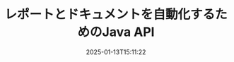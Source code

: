 ---
############################# Static ############################
layout: "landing"
date: 2025-01-13T15:11:22
draft: false

lang: ja
product: "Assembly"
product_tag: "assembly"
platform: "Java"
platform_tag: "java"

############################# Drop-down ############################
supported_platforms:
  items:
    # supported_platforms loop
    - title: ".NET"
      tag: "net"
    # supported_platforms loop
    - title: "Java"
      tag: "java"
    # supported_platforms loop
    - title: "Node.js"
      tag: "nodejs-java"

############################# Head ############################
head_title: "ドキュメント作成、自動化、レポーティング用のJavaライブラリ"
head_description: "ドキュメント作成とレポート生成を自動化するためのJavaライブラリ。カスタムテンプレートを使用してPDF、Word、Excel、PPTX、HTML、およびメール文書を作成します。"

############################# Header ############################
title: "レポートとドキュメントを自動化するためのJava API"
description: "データをテンプレートとマージすることによって、Javaでのレポート生成を簡素化。"
words:
  for: "のため"

actions:
  main: "Mavenからトライアルを入手"
  main_link: "https://releases.groupdocs.com/java/repo/com/groupdocs/groupdocs-assembly/"
  alt: "ライセンス"
  alt_link: "https://purchase.groupdocs.com/pricing/assembly/java/"
  title: "始める準備はできましたか？"
  description: "GroupDocs.Assemblyの機能を無料で試すか、ライセンスをリクエストしてください。"

release:
  title: "バージョン{0}リリース"
  notes: "新機能を確認する"
  downloads: "ダウンロード"
  link: "https://releases.groupdocs.com/assembly/java/"

code:
  title: "JavaでDOCXにチャートを生成"
  more: "詳細な例"
  more_link: "https://github.com/groupdocs-assembly/GroupDocs.Assembly-for-Java/"
  install_title : "Maven XML"
  install: |
    <dependency>
      <groupId>com.groupdocs</groupId>
      <artifactId>groupdocs-assembly</artifactId>
      <version>{0}</version>
    </dependency>
  content: |
    ```java {style=abap}
    // メインテンプレートへのパス
    String template = "chart_template.docx";

    // データソースからマネージャーの生産性データを取得
    DocumentTable data_table = 
        new DocumentTable("Managers.json", 1);

    // DataSourceInfoのインスタンスをデータで作成
    DataSourceInfo data 
        = new DataSourceInfo(data_table, "managers");

    // 別のDataSourceInfoを使用してチャートの色を設定
    DataSourceInfo design = 
        new DataSourceInfo("red", "color");

    // テンプレートをデータで埋めて出力先に保存
    DocumentAssembler asm = new DocumentAssembler();
    asm.assembleDocument(template, "result.docx", data, design);
    ```

############################# Overview ############################
overview:
  enable: true
  title: "GroupDocs.Assemblyの概要"
  description: "自動化されたドキュメント作成とシームレスなデータ統合のために設計されたJavaライブラリ。"
  features:
    # feature loop
    - title: "Javaでテンプレートにビジネスデータをマージ"
      content: "GroupDocs.Assembly for Javaを使用して、JSON、XML、またはその他のソースからのデータを事前に設計されたテンプレートに簡単に埋め込むことができます。"

    # feature loop
    - title: "埋め込みオブジェクトと作業"
      content: "外部ソースからのデータを用いて、ドキュメント内のテーブル、チャート、および図を自動的に埋め込みます。"

    # feature loop
    - title: "高度なカスタマイズ"
      content: "GroupDocs.Assembly for Javaは、バーコードの生成、URLを介したオンラインデータの取得、さまざまな形式での出力のエクスポートなど、柔軟な機能を提供します。"

############################# Platforms ############################
platforms:
  enable: true
  title: "プラットフォームの独立性"
  description: "GroupDocs.Assembly for Javaは人気のオペレーティングシステム、開発フレームワーク、およびパッケージマネージャーとシームレスに連携します。"
  items:
    # platform loop
    - title: "Amazon"
      image: "amazon"
    # platform loop
    - title: "Docker"
      image: "docker"
    # platform loop
    - title: "Azure"
      image: "azure"
    # platform loop
    - title: "Eclipse"
      image: "eclipse"
    # platform loop
    - title: "IntelliJ"
      image: "intellij"
    # platform loop
    - title: "Windows"
      image: "windows"
    # platform loop
    - title: "Linux"
      image: "linux"
    # platform loop
    - title: "Maven"
      image: "maven"

############################# File formats ############################
formats:
  enable: true
  title: "サポートされているファイル形式"
  description: |
    GroupDocs.Assembly for Javaは幅広い[ドキュメント形式](https://docs.groupdocs.com/assembly/java/supported-document-formats/)をサポートしています。
  groups:
    # group loop
    - color: "green"
      content: |
        ### Microsoft Office形式
        * **Word:**  DOCX, DOC, DOCM, DOT, DOTX, DOTM, RTF, WordprocessingML
        * **Excel:** XLSX, XLS, XLSM, XLSB, XLTM, XLT, XLTM, XLTX, SpreadsheetML
        * **PowerPoint:** PPT, PPTX, PPTM, PPS, PPSX, PPSM, POTM, POTX
    # group loop
    - color: "blue"
      content: |
        ### 画像およびその他の形式
        * **ポータブル:** PDF
        * **画像:** SVG, TIFF
        * **その他のオフィス形式:** ODT, OTT, OTS, ODS, ODP, OTP
      # group loop
    - color: "red"
      content: |
        ### その他の形式
        * **ウェブ:** HTML, MHTML
        * **メール:** EML, MSG, EMLX
        * **その他:** EPUB, MD

############################# Features ############################
features:
  enable: true
  title: "GroupDocs.Assemblyの主な機能"
  description: "高度なデータ処理を伴ったプロフェッショナルなドキュメントとレポートを作成。"

  items:
    # feature loop
    - icon: "preview"
      title: "視覚データ要素"
      content: "ドキュメント内にチャート、テーブル、画像、リストなどの要素を追加し、フォーマット。"

    # feature loop
    - icon: "manipulate"
      title: "データ変換"
      content: "データを効果的に整理し表示するために、数式やソート、その他のツールを使用。"

    # feature loop
    - icon: "two_pages"
      title: "マルチフォーマットサポート"
      content: "テンプレートと出力ファイルの一般的なファイルタイプで簡単に作業。"

    # feature loop
    - icon: "document_settings"
      title: "強化されたテンプレートフォーマット"
      content: "数値、アルファベットなどの高度なフォーマットオプションでテンプレートをカスタマイズ。"

    # feature loop
    - icon: "text"
      title: "動的なバーコード生成"
      content: "必要に応じてバーコード画像を迅速に作成しドキュメントに挿入。"

    # feature loop
    - icon: "add"
      title: "柔軟なテキストスタイリング"
      content: "テンプレート内で大文字、小文字、タイトルケースなどのテキスト変換を適用。"

    # feature loop
    - icon: "manipulate"
      title: "外部コンテンツのインポート"
      content: "ドキュメントを生成する際に、外部ファイルからのコンテンツを動的に埋め込みます。"

    # feature loop
    - icon: "convert"
      title: "複数フォーマットでのエクスポート"
      content: "指定された拡張子や設定を使用して、最終的なドキュメントをさまざまなファイル形式で保存。"

    # feature loop
    - icon: "update"
      title: "動的メディアの埋め込み"
      content: "ドキュメント作成中にBase64エンコードデータを使用して画像やその他のコンテンツを挿入。"

############################# Code samples ############################
code_samples:
  enable: true
  title: "コードサンプル"
  description: "GroupDocs.Assemblyの一般的なタスク向けのサンプルコードを探求します。"
  items:
    # code sample loop
    - title: "Wordで箇条書きリストを作成"
      content: |
        Word文書に整理されたデータ表現のために[箇条書きリスト](https://docs.groupdocs.com/assembly/java/bulleted-list-in-word-processing-document/)の追加方法を学びます。 この例では、GroupDocs.Assemblyを使用してWordにリストを生成します。
        {{< landing/code title="Wordで箇条書きリストを作成">}}
        ```java {style=abap}
        // ドキュメントページにこのテンプレートを挿入:
        // マネージャーのパフォーマンス指標
        // . <<foreach [in products]>><<[ProductName]>>
        // <</foreach>>

        // テンプレートパスを指定
        String template = "Bulleted List Template.docx";

        // 出力ファイルパスを設定
        String result = "Result Report.docx"

        // JSONソースからマネージャーのデータを取得
        JsonDataSource dataSource = new JsonDataSource("Report data.json");
        DataSourceInfo data = new DataSourceInfo(dataSource, "managers")

        // 埋め込まれたデータでレポートを生成
        DocumentAssembler assembler = new DocumentAssembler();
        assembler.assembleDocument(template, result, data);
        ```
        {{< /landing/code >}}
    # code sample loop
    - title: "PPTXで円グラフを作成"
      content: |
        テンプレートとXMLを使用してプレゼンテーションに[円グラフ](https://docs.groupdocs.com/assembly/java/pie-chart-in-presentation-document/)を追加します。 データを視覚化するために円グラフを含めることで、レポートをより魅力的にします。
        {{< landing/code title="PPTXで円グラフを作成">}}
        ```java {style=abap}   
        // プレゼンテーションにチャートタイトルテンプレートを追加:
        // 顧客の収益 <<foreach [in customers]>> 
        // <<x [CustomerName]>>

        // チャートデータテンプレートも含める:
        // Total Order Price<<foreach [in customers]>> 
        // <<x [CustomerName]>>

        // チャートテンプレートパスを指定
        String template = "Pie Chart Template.pptx";

        // 出力ファイルパスを設定
        String result = "Result Report.pptx"

        // XMLソースから顧客データを取得
        JsonDataSource dataSource = new JsonDataSource("Chart data.xml");
        DataSourceInfo data = new DataSourceInfo(dataSource, "customers")

        // チャートを生成して結果を保存
        DocumentAssembler assembler = new DocumentAssembler();
        assembler.assembleDocument(template, result, data);
        ```
        {{< /landing/code >}}

---